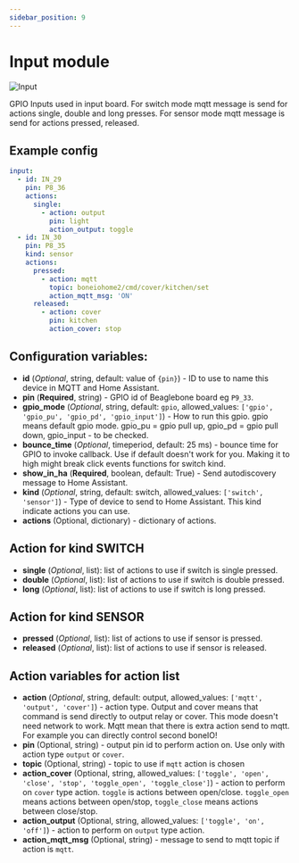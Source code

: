 ```yaml
---
sidebar_position: 9
---
```


# Input module

![Input](/img/input.png)

GPIO Inputs used in input board.
For switch mode mqtt message is send for actions single, double and long presses.
For sensor mode mqtt message is send for actions pressed, released.

## Example config

```yaml title="Example config"
input:
  - id: IN_29
    pin: P8_36
    actions:
      single:
        - action: output
          pin: light
          action_output: toggle
  - id: IN_30
    pin: P8_35
    kind: sensor
    actions:
      pressed:
        - action: mqtt
          topic: boneiohome2/cmd/cover/kitchen/set
          action_mqtt_msg: 'ON'
      released:
        - action: cover
          pin: kitchen
          action_cover: stop
```

## Configuration variables:

- **id** (_Optional_, string, default: value of `{pin}`) - ID to use to name this device in MQTT and Home Assistant.
- **pin** (**Required**, string) - GPIO id of Beaglebone board eg `P9_33`.
- **gpio_mode** (_Optional_, string, default: `gpio`, allowed_values: `['gpio', 'gpio_pu', 'gpio_pd', 'gpio_input']`) - How to run this gpio. gpio means default gpio mode. gpio_pu = gpio pull up, gpio_pd = gpio pull down, gpio_input - to be checked.
- **bounce_time** (_Optional_, timeperiod, default: 25 ms) - bounce time for GPIO to invoke callback. Use if default doesn't work for you. Making it to high might break click events functions for switch kind.
- **show_in_ha** (**Required**, boolean, default: True) - Send autodiscovery message to Home Assistant.
- **kind** (_Optional_, string, default: switch, allowed_values: `['switch', 'sensor']`) - Type of device to send to Home Assistant. This kind indicate actions you can use.
- **actions** (Optional, dictionary) - dictionary of actions.

## Action for kind SWITCH

- **single** (_Optional_, list): list of actions to use if switch is single pressed.
- **double** (_Optional_, list): list of actions to use if switch is double pressed.
- **long** (_Optional_, list): list of actions to use if switch is long pressed.

## Action for kind SENSOR

- **pressed** (_Optional_, list): list of actions to use if sensor is pressed.
- **released** (_Optional_, list): list of actions to use if sensor is released.

## Action variables for action list

- **action** (_Optional_, string, default: output, allowed_values: `['mqtt', 'output', 'cover']`) - action type. Output and cover means that command is send directly to output relay or cover. This mode doesn't need network to work. Mqtt mean that there is extra action send to mqtt. For example you can directly control second boneIO!
- **pin** (Optional, string) - output pin id to perform action on. Use only with action type `output` or `cover`.
- **topic** (Optional, string) - topic to use if `mqtt` action is chosen
- **action_cover** (Optional, string, allowed_values: `['toggle', 'open', 'close', 'stop', 'toggle_open', 'toggle_close']`) - action to perform on `cover` type action. `toggle` is actions between open/close. `toggle_open` means actions between open/stop, `toggle_close` means actions between close/stop.
- **action_output** (Optional, string, allowed_values: `['toggle', 'on', 'off']`) - action to perform on `output` type action.
- **action_mqtt_msg** (Optional, string) - message to send to mqtt topic if action is `mqtt`.
